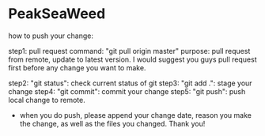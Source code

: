 # PeakSeaWeed
how to push your change:

step1: pull request
      command: "git pull origin master"
      purpose: pull request from remote, update to latest version. I would suggest you guys pull request first before any change you want to make.
      
step2: "git status": check current status of git
step3: "git add .": stage your change
step4: "git commit": commit your change
step5: "git push": push local change to remote.

* when you do push, please append your change date, reason you make the change, as well as the files you changed. Thank you!
